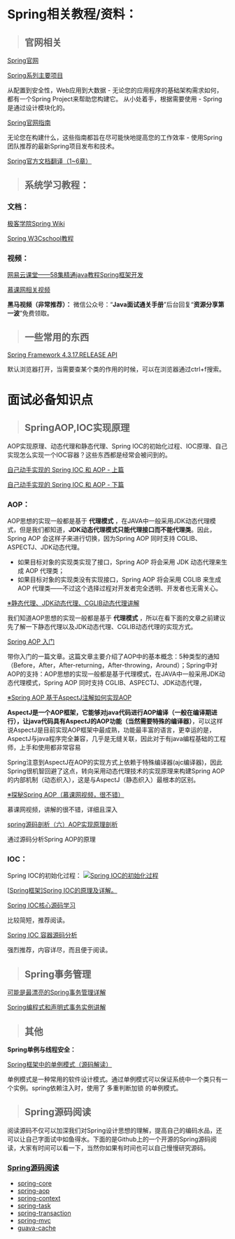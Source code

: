# Spring相关教程/资料：

> ## 官网相关

[Spring官网](https://spring.io/)

[Spring系列主要项目](https://spring.io/projects)

从配置到安全性，Web应用到大数据 - 无论您的应用程序的基础架构需求如何，都有一个Spring Project来帮助您构建它。 从小处着手，根据需要使用 - Spring是通过设计模块化的。

[Spring官网指南](https://spring.io/guides)

无论您在构建什么，这些指南都旨在尽可能快地提高您的工作效率 - 使用Spring团队推荐的最新Spring项目发布和技术。

[Spring官方文档翻译（1~6章）](https://blog.csdn.net/tangtong1/article/details/51326887)

> ## 系统学习教程：

### 文档：

[极客学院Spring Wiki](http://wiki.jikexueyuan.com/project/spring/transaction-management.html)

[Spring W3Cschool教程](https://www.w3cschool.cn/wkspring/f6pk1ic8.html)

### 视频：

[网易云课堂——58集精通java教程Spring框架开发](http://study.163.com/course/courseMain.htm?courseId=1004475015#/courseDetail?tab=1&35)

[慕课网相关视频](https://www.imooc.com/)

**黑马视频（非常推荐）：** 微信公众号：“**Java面试通关手册**”后台回复“**资源分享第一波**”免费领取。

> ## 一些常用的东西

[Spring Framework 4.3.17.RELEASE API](https://docs.spring.io/spring/docs/4.3.17.RELEASE/javadoc-api/)

默认浏览器打开，当需要查某个类的作用的时候，可以在浏览器通过ctrl+f搜索。

# 面试必备知识点

> ## SpringAOP,IOC实现原理

AOP实现原理、动态代理和静态代理、Spring IOC的初始化过程、IOC原理、自己实现怎么实现一个IOC容器？这些东西都是经常会被问到的。

[自己动手实现的 Spring IOC 和 AOP - 上篇](http://www.coolblog.xyz/2018/01/18/%E8%87%AA%E5%B7%B1%E5%8A%A8%E6%89%8B%E5%AE%9E%E7%8E%B0%E7%9A%84-Spring-IOC-%E5%92%8C-AOP-%E4%B8%8A%E7%AF%87/)

[自己动手实现的 Spring IOC 和 AOP - 下篇](http://www.coolblog.xyz/2018/01/18/%E8%87%AA%E5%B7%B1%E5%8A%A8%E6%89%8B%E5%AE%9E%E7%8E%B0%E7%9A%84-Spring-IOC-%E5%92%8C-AOP-%E4%B8%8B%E7%AF%87/)

### AOP：

AOP思想的实现一般都是基于 **代理模式** ，在JAVA中一般采用JDK动态代理模式，但是我们都知道，**JDK动态代理模式只能代理接口而不能代理类**。因此，Spring AOP 会这样子来进行切换，因为Spring AOP 同时支持 CGLIB、ASPECTJ、JDK动态代理。

- 如果目标对象的实现类实现了接口，Spring AOP 将会采用 JDK 动态代理来生成 AOP 代理类；
- 如果目标对象的实现类没有实现接口，Spring AOP 将会采用 CGLIB 来生成 AOP 代理类——不过这个选择过程对开发者完全透明、开发者也无需关心。

[※静态代理、JDK动态代理、CGLIB动态代理讲解](http://www.cnblogs.com/puyangsky/p/6218925.html)

我们知道AOP思想的实现一般都是基于 **代理模式** ，所以在看下面的文章之前建议先了解一下静态代理以及JDK动态代理、CGLIB动态代理的实现方式。

[Spring AOP 入门](https://juejin.im/post/5aa7818af265da23844040c6)

带你入门的一篇文章。这篇文章主要介绍了AOP中的基本概念：5种类型的通知（Before，After，After-returning，After-throwing，Around）；Spring中对AOP的支持：AOP思想的实现一般都是基于代理模式，在JAVA中一般采用JDK动态代理模式，Spring AOP 同时支持 CGLIB、ASPECTJ、JDK动态代理，

[※Spring AOP 基于AspectJ注解如何实现AOP](https://juejin.im/post/5a55af9e518825734d14813f)

**AspectJ是一个AOP框架，它能够对java代码进行AOP编译（一般在编译期进行），让java代码具有AspectJ的AOP功能（当然需要特殊的编译器）**，可以这样说AspectJ是目前实现AOP框架中最成熟，功能最丰富的语言，更幸运的是，AspectJ与java程序完全兼容，几乎是无缝关联，因此对于有java编程基础的工程师，上手和使用都非常容易

Spring注意到AspectJ在AOP的实现方式上依赖于特殊编译器(ajc编译器)，因此Spring很机智回避了这点，转向采用动态代理技术的实现原理来构建Spring AOP的内部机制（动态织入），这是与AspectJ（静态织入）最根本的区别。

[※探秘Spring AOP（慕课网视频，很不错）](https://www.imooc.com/learn/869)

慕课网视频，讲解的很不错，详细且深入

[spring源码剖析（六）AOP实现原理剖析](https://blog.csdn.net/fighterandknight/article/details/51209822)

通过源码分析Spring AOP的原理

### IOC：

Spring IOC的初始化过程： [![Spring IOC的初始化过程](https://camo.githubusercontent.com/3b07a520440ff631990c027c2437d131fba25efe/68747470733a2f2f757365722d676f6c642d63646e2e786974752e696f2f323031382f352f32322f313633383739303365653732633833313f773d37303926683d353626663d706e6726733d34363733)](https://camo.githubusercontent.com/3b07a520440ff631990c027c2437d131fba25efe/68747470733a2f2f757365722d676f6c642d63646e2e786974752e696f2f323031382f352f32322f313633383739303365653732633833313f773d37303926683d353626663d706e6726733d34363733)

[[Spring框架\]Spring IOC的原理及详解。](https://www.cnblogs.com/wang-meng/p/5597490.html)

[Spring IOC核心源码学习](https://yikun.github.io/2015/05/29/Spring-IOC%E6%A0%B8%E5%BF%83%E6%BA%90%E7%A0%81%E5%AD%A6%E4%B9%A0/)

比较简短，推荐阅读。

[Spring IOC 容器源码分析](https://javadoop.com/post/spring-ioc)

强烈推荐，内容详尽，而且便于阅读。

> ## Spring事务管理

[可能是最漂亮的Spring事务管理详解](https://juejin.im/post/5b00c52ef265da0b95276091)

[Spring编程式和声明式事务实例讲解](https://juejin.im/post/5b010f27518825426539ba38)

> ## 其他

**Spring单例与线程安全：**

[Spring框架中的单例模式（源码解读）](http://www.cnblogs.com/chengxuyuanzhilu/p/6404991.html)

单例模式是一种常用的软件设计模式。通过单例模式可以保证系统中一个类只有一个实例。spring依赖注入时，使用了 多重判断加锁 的单例模式。

> ## Spring源码阅读

阅读源码不仅可以加深我们对Spring设计思想的理解，提高自己的编码水品，还可以让自己字面试中如鱼得水。下面的是Github上的一个开源的Spring源码阅读，大家有时间可以看一下，当然你如果有时间也可以自己慢慢研究源码。

### [Spring源码阅读](https://github.com/seaswalker/Spring)

- [spring-core](https://github.com/seaswalker/Spring/blob/master/note/Spring.md)
- [spring-aop](https://github.com/seaswalker/Spring/blob/master/note/spring-aop.md)
- [spring-context](https://github.com/seaswalker/Spring/blob/master/note/spring-context.md)
- [spring-task](https://github.com/seaswalker/Spring/blob/master/note/spring-task.md)
- [spring-transaction](https://github.com/seaswalker/Spring/blob/master/note/spring-transaction.md)
- [spring-mvc](https://github.com/seaswalker/Spring/blob/master/note/spring-mvc.md)
- [guava-cache](https://github.com/seaswalker/Spring/blob/master/note/guava-cache.md)